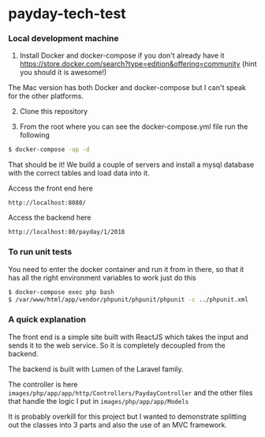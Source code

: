 # payday-tech-test

### Local development machine

1. Install Docker and docker-compose if you don't already have it https://store.docker.com/search?type=edition&offering=community
(hint you should it is awesome!)

The Mac version has both Docker and docker-compose but I can't speak for the other platforms.

2. Clone this repository

3. From the root where you can see the docker-compose.yml file run the following 

```bash
$ docker-compose -up -d
```

That should be it! We build a couple of servers and install a mysql database with the correct tables and load data into it. 

Access the front end here 

```
http://localhost:8080/
```

Access the backend here 

```
http://localhost:80/payday/1/2018
```

### To run unit tests

You need to enter the docker container and run it from in there, so that it has all the right environment variables to work just do this

```bash
$ docker-compose exec php bash 
$ /var/www/html/app/vendor/phpunit/phpunit/phpunit -c ../phpunit.xml
```

### A quick explanation

The front end is a simple site built with ReactJS which takes the input and sends it to the web service. So it is completely decoupled from the backend. 

The backend is built with Lumen of the Laravel family. 

The controller is here `images/php/app/app/http/Controllers/PaydayController` and the other files that handle the logic I put in `images/php/app/app/Models`

It is probably overkill for this project but I wanted to demonstrate splitting out the classes into 3 parts and also the use of an MVC framework. 

